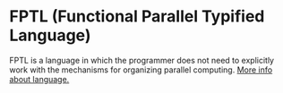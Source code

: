 # FPTL (Functional Parallel Typified Language)
FPTL is a language in which the programmer does not need to explicitly work with the mechanisms for organizing parallel computing. [More info about language.](https://github.com/Zumisha/FPTL/wiki)
